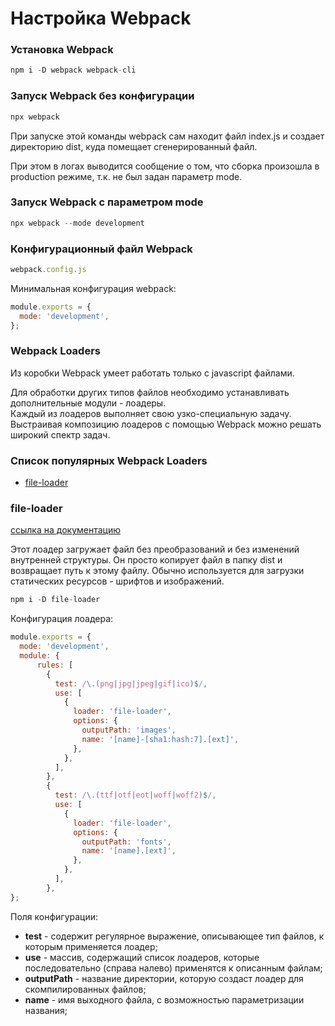 # Настройка Webpack

### Установка Webpack  

```javascript
npm i -D webpack webpack-cli
```

### Запуск Webpack без конфигурации

```javascript
npx webpack
```

При запуске этой команды webpack сам находит файл index.js и создает директорию dist, куда помещает сгенерированный файл.  
 
При этом в логах выводится сообщение о том, что сборка произошла в production режиме, т.к. не был задан параметр mode.

### Запуск Webpack с параметром mode

```javascript
npx webpack --mode development
```

### Конфигурационный файл Webpack

```javascript
webpack.config.js
```

Минимальная конфигурация webpack:

```javascript
module.exports = {
  mode: 'development',
};
```


###  Webpack Loaders

Из коробки Webpack умеет работать только с javascript файлами. 

Для обработки других типов файлов необходимо устанавливать дополнительные модули - лоадеры.  
Каждый из лоадеров выполняет свою узко-специальную задачу. Выстраивая композицию лоадеров с помощью Webpack можно решать широкий спектр задач.


### Список популярных Webpack Loaders

- [file-loader](#file-loader)

### <a name="file-loader"></a> file-loader

[ссылка на документацию](https://v4.webpack.js.org/loaders/file-loader/)

Этот лоадер загружает файл без преобразований и без изменений внутренней структуры. Он просто копирует файл в папку dist и возвращает путь к этому файлу. Обычно используется для загрузки статических ресурсов - шрифтов и изображений.

```javascript
npm i -D file-loader
```

Конфигурация лоадера:

```javascript
module.exports = {
  mode: 'development',
  module: {
      rules: [
        {
          test: /\.(png|jpg|jpeg|gif|ico)$/,
          use: [
            {
              loader: 'file-loader',
              options: {
                outputPath: 'images',
                name: '[name]-[sha1:hash:7].[ext]',
              },
            },
          ],
        },
        {
          test: /\.(ttf|otf|eot|woff|woff2)$/,
          use: [
            {
              loader: 'file-loader',
              options: {
                outputPath: 'fonts',
                name: '[name].[ext]',
              },
            },
          ],
        },
};
```

Поля конфигурации:  
- **test** - содержит регулярное выражение, описывающее тип файлов, к которым применяется лоадер;
- **use** - массив, содержащий список лоадеров, которые последовательно (справа налево) применятся к описанным файлам;
- **outputPath** - название директории, которую создаст лоадер для скомпилированных файлов;
- **name** - имя выходного файла, с возможностью параметризации названия;
